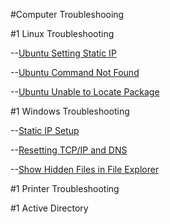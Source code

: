 #Computer Troubleshooing

#1 Linux Troubleshooting

--[Ubuntu Setting Static IP](UbuntuSettingStaticIP/UbuntuStaticIP.md)

--[Ubuntu Command Not Found](UbuntuCommandNotFound/CommandNotFound.md)

--[Ubuntu Unable to Locate Package](UbuntuUnableToLocatePackage/UnabletoLocatePackage.md)

#1 Windows Troubleshooting

--[Static IP Setup](Setting-Static-IP/StaticIP.md)

--[Resetting TCP/IP and DNS](ResettingTCPIP-And-DNS/Resetting.md)

--[Show Hidden Files in File Explorer](Show-Hidden-Files/HiddenFiles.md)

#1 Printer Troubleshooting

#1 Active Directory
